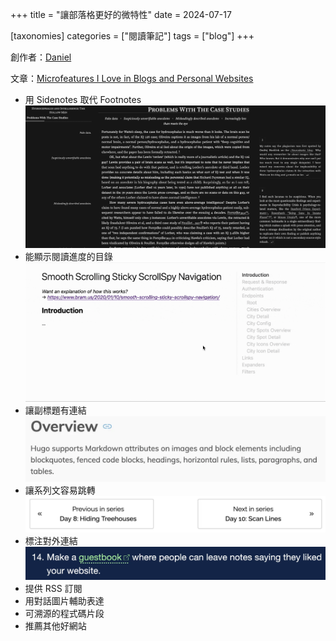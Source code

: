 +++
title = "讓部落格更好的微特性"
date = 2024-07-17

[taxonomies]
categories = ["閱讀筆記"]
tags = ["blog"]
+++

創作者：[Daniel](https://danilafe.com/about/)

文章：[Microfeatures I Love in Blogs and Personal Websites](https://danilafe.com/blog/blog_microfeatures/)

* 用 Sidenotes 取代 Footnotes
![](sidenotes.webp)
* 能顯示閱讀進度的目錄
![](table-of-content.gif)
* 讓副標題有連結
![](heading-link.webp)
* 讓系列文容易跳轉
![](series.webp)
* 標注對外連結
![](external-link.webp)
* 提供 RSS 訂閱
* 用對話圖片輔助表達
* 可溯源的程式碼片段
* 推薦其他好網站

